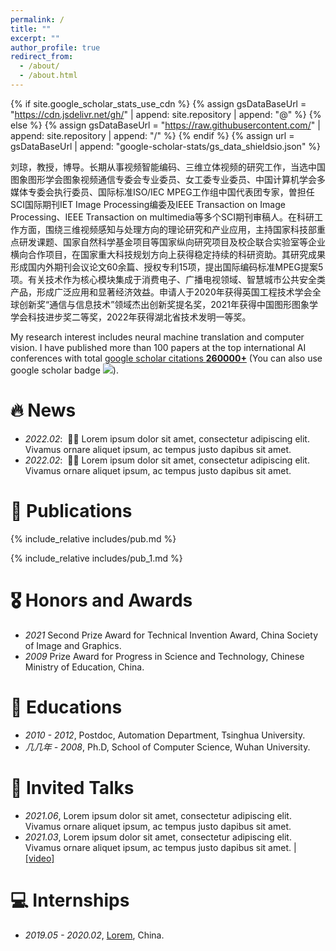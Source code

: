 ```yaml
---
permalink: /
title: ""
excerpt: ""
author_profile: true
redirect_from: 
  - /about/
  - /about.html
---
```


{% if site.google_scholar_stats_use_cdn %}
{% assign gsDataBaseUrl = "https://cdn.jsdelivr.net/gh/" | append: site.repository | append: "@" %}
{% else %}
{% assign gsDataBaseUrl = "https://raw.githubusercontent.com/" | append: site.repository | append: "/" %}
{% endif %}
{% assign url = gsDataBaseUrl | append: "google-scholar-stats/gs_data_shieldsio.json" %}

<span class='anchor' id='about-me'></span>

刘琼，教授，博导。长期从事视频智能编码、三维立体视频的研究工作，当选中国图象图形学会图象视频通信专委会专业委员、女工委专业委员、中国计算机学会多媒体专委会执行委员、国际标准ISO/IEC MPEG工作组中国代表团专家，曽担任SCI国际期刊IET Image Processing编委及IEEE Transaction on Image Processing、IEEE Transaction on multimedia等多个SCI期刊审稿人。在科研工作方面，围绕三维视频感知与处理方向的理论研究和产业应用，主持国家科技部重点研发课题、国家自然科学基金项目等国家纵向研究项目及校企联合实验室等企业横向合作项目，在国家重大科技规划方向上获得稳定持续的科研资助。其研究成果形成国内外期刊会议论文60余篇、授权专利15项，提出国际编码标准MPEG提案5项。有关技术作为核心模块集成于消费电子、广播电视领域、智慧城市公共安全类产品，形成广泛应用和显著经济效益。申请人于2020年获得英国工程技术学会全球创新奖“通信与信息技术”领域杰出创新奖提名奖，2021年获得中国图形图象学学会科技进步奖二等奖，2022年获得湖北省技术发明一等奖。

My research interest includes neural machine translation and computer vision. I have published more than 100 papers at the top international AI conferences with total <a href='https://scholar.google.com/citations?user=DhtAFkwAAAAJ'>google scholar citations <strong><span id='total_cit'>260000+</span></strong></a> (You can also use google scholar badge <a href='https://scholar.google.com/citations?user=DhtAFkwAAAAJ'><img src="https://img.shields.io/endpoint?url={{ url | url_encode }}&logo=Google%20Scholar&labelColor=f6f6f6&color=9cf&style=flat&label=citations"></a>).


# 🔥 News
- *2022.02*: &nbsp;🎉🎉 Lorem ipsum dolor sit amet, consectetur adipiscing elit. Vivamus ornare aliquet ipsum, ac tempus justo dapibus sit amet. 
- *2022.02*: &nbsp;🎉🎉 Lorem ipsum dolor sit amet, consectetur adipiscing elit. Vivamus ornare aliquet ipsum, ac tempus justo dapibus sit amet. 

# 📝 Publications 
{% include_relative includes/pub.md %}

{% include_relative includes/pub_1.md %}

# 🎖 Honors and Awards
- *2021* Second Prize Award for Technical Invention Award, China Society of Image and Graphics.
- *2009* Prize Award for Progress in Science and Technology, Chinese Ministry of Education, China.
 
# 📖 Educations
- *2010 - 2012*, Postdoc, Automation Department, Tsinghua University. 
- *几几年 - 2008*, Ph.D, School of Computer Science, Wuhan University. 

# 💬 Invited Talks
- *2021.06*, Lorem ipsum dolor sit amet, consectetur adipiscing elit. Vivamus ornare aliquet ipsum, ac tempus justo dapibus sit amet. 
- *2021.03*, Lorem ipsum dolor sit amet, consectetur adipiscing elit. Vivamus ornare aliquet ipsum, ac tempus justo dapibus sit amet.  \| [\[video\]](https://github.com/)

# 💻 Internships
- *2019.05 - 2020.02*, [Lorem](https://github.com/), China.
